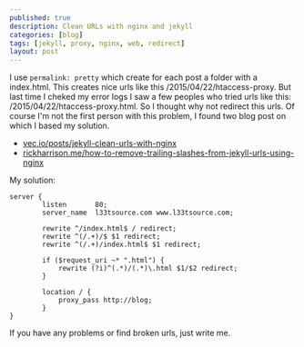 ```yaml
---
published: true
description: Clean URLs with nginx and jekyll
categories: [blog]
tags: [jekyll, proxy, nginx, web, redirect]
layout: post
---
```


I use `permalink: pretty` which create for each post a folder with a index.html. 
This creates nice urls like this /2015/04/22/htaccess-proxy. But last time I cheked my
error logs I saw a few peoples who tried urls like this: /2015/04/22/htaccess-proxy.html.
So I thought why not redirect this urls. Of course I'm not the first person with this problem, 
I found two blog post on which I based my solution. 

- [vec.io/posts/jekyll-clean-urls-with-nginx][1]
- [rickharrison.me/how-to-remove-trailing-slashes-from-jekyll-urls-using-nginx][2]

My solution:

```
server {
        listen       80;
        server_name  l33tsource.com www.l33tsource.com;

        rewrite ^/index.html$ / redirect;
        rewrite ^(/.+)/$ $1 redirect;
        rewrite ^(/.+)/index.html$ $1 redirect;
    
        if ($request_uri ~* ".html") {
            rewrite (?i)^(.*)/(.*)\.html $1/$2 redirect;
        }

        location / {
            proxy_pass http://blog;
        }
}
```

If you have any problems or find broken urls, just write me. 

  [1]: https://vec.io/posts/jekyll-clean-urls-with-nginx
  [2]: http://rickharrison.me/how-to-remove-trailing-slashes-from-jekyll-urls-using-nginx